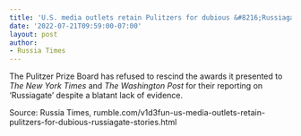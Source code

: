 ```yaml
---
title: 'U.S. media outlets retain Pulitzers for dubious &#8216;Russiagate&#8217; stories'
date: '2022-07-21T09:59:00-07:00'
layout: post
author:
- Russia Times
---
```


The Pulitzer Prize Board has refused to rescind the awards it presented to *The New York Times* and *The Washington Post* for their reporting on ‘Russiagate’ despite a blatant lack of evidence.

<script>!function(r,u,m,b,l,e){r._Rumble=b,r[b]||(r[b]=function(){(r[b]._=r[b]._||[]).push(arguments);if(r[b]._.length==1){l=u.createElement(m),e=u.getElementsByTagName(m)[0],l.async=1,l.src="https://rumble.com/embedJS/u17acb"+(arguments[1].video?'.'+arguments[1].video:'')+"/?url="+encodeURIComponent(location.href)+"&args="+encodeURIComponent(JSON.stringify([].slice.apply(arguments))),e.parentNode.insertBefore(l,e)}})}(window, document, "script", "Rumble");</script><div id="rumble_v1ah9xf"></div><script>Rumble("play", {"video":"v1ah9xf","div":"rumble_v1ah9xf"});</script>

Source: Russia Times, rumble.com/v1d3fun-us-media-outlets-retain-pulitzers-for-dubious-russiagate-stories.html
